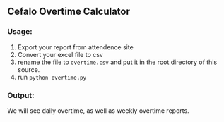 ## Cefalo Overtime Calculator
### Usage:
1. Export your report from attendence site
2. Convert your excel file to csv
3. rename the file to `overtime.csv` and put it in the root directory of this source.
4. run `python overtime.py`

### Output:
We will see daily overtime, as well as weekly overtime reports.